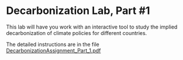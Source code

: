 # Decarbonization Lab, Part #1

This lab will have you work with an interactive tool to study the implied
decarbonization of climate policies for different countries.

The detailed instructions are in the file
[DecarbonizationAssignment_Part_1.pdf](DecarbonizationAssignment_Part_1.pdf)
